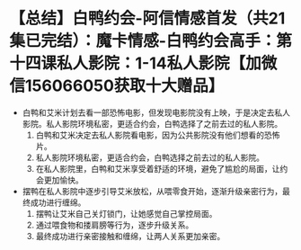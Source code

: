 # 【总结】白鸭约会-阿信情感首发（共21集已完结）：魔卡情感-白鸭约会高手：第十四课私人影院：1-14私人影院【加微信156066050获取十大赠品】

-   白鸭和艾米计划去看一部恐怖电影，但发现电影院没有上映，于是决定去私人影院。私人影院环境私密，更适合约会，白鸭选择了之前去过的私人影院。
    1.  白鸭和艾米决定去私人影院看电影，因为公共影院没有他们想看的恐怖片。
    2.  私人影院环境私密，更适合约会，白鸭选择之前去过的私人影院。
    3.  在私人影院里，白鸭和艾米享受着舒适的环境，避免了尴尬的局面，让约会更加愉快。
-   摆鸭在私人影院中逐步引导艾米放松，从喂零食开始，逐渐升级亲密行为，最终成功进行缠绵。
    1.  摆鸭让艾米自己关灯锁门，让她感觉自己掌控局面。
    2.  通过喂食物和搂肩膀等行为，逐步升级关系。
    3.  最终成功进行亲密接触和缠绵，让两人关系更加亲密。